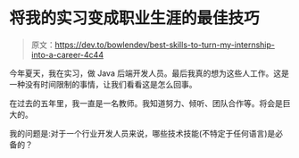 # 将我的实习变成职业生涯的最佳技巧

> 原文：<https://dev.to/bowlendev/best-skills-to-turn-my-internship-into-a-career-4c44>

今年夏天，我在实习，做 Java 后端开发人员。最后我真的想为这些人工作。这是一种没有时间限制的事情，让我们看看这是怎么回事。

在过去的五年里，我一直是一名教师。我知道努力、倾听、团队合作等。将会是巨大的。

我的问题是:对于一个行业开发人员来说，哪些技术技能(不特定于任何语言)是必备的？